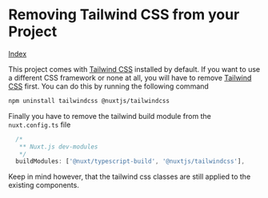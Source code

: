 # Removing Tailwind CSS from your Project

[Index](./index.md)

This project comes with [Tailwind CSS](https://tailwindcss.com/) installed by default. If you want to use a different CSS framework or none at all, you will have to remove [Tailwind CSS](https://tailwindcss.com/) first.
You can do this by running the following command

```bash
npm uninstall tailwindcss @nuxtjs/tailwindcss
```

Finally you have to remove the tailwind build module from the `nuxt.config.ts` file

```typescript
  /*
   ** Nuxt.js dev-modules
   */
  buildModules: ['@nuxt/typescript-build', '@nuxtjs/tailwindcss'],
```

Keep in mind however, that the tailwind css classes are still applied to the existing components.
